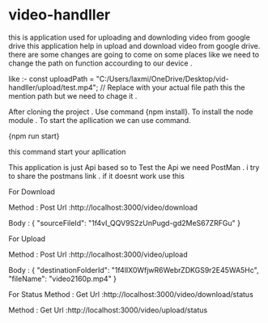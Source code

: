 # video-handller
this is application used for uploading and downloding video from google drive
this application help in upload and download video from google drive.
there are some changes are going to come on some places like we need to change the path on function accourding to our device .

like :-  const uploadPath = "C:/Users/laxmi/OneDrive/Desktop/vid-handller/upload/test.mp4"; // Replace with your actual file path
this the mention path but we need to chage it . 

After cloning the project .
Use command {npm install}.
To install the node module .
To start the apllication we can use command.
 
 {npm run start}

 this command start your apllication 

 This application is just Api based 
so to Test the Api we need PostMan . 
i try to share the postmans link . if it doesnt work use this 

For Download 

Method : Post 
Url :http://localhost:3000/video/download

Body :
{
  "sourceFileId": "1f4vI_QQV9S2zUnPugd-gd2MeS67ZRFGu"
}

For Upload 

Method : Post 
Url :http://localhost:3000/video/upload

Body :
{
  "destinationFolderId": "1f4lIX0WfjwR6WebrZDKGS9r2E45WA5Hc",
  "fileName": "video2160p.mp4"
}

For Status 
Method : Get 
Url :http://localhost:3000/video/download/status

Method : Get 
Url :http://localhost:3000/video/upload/status
